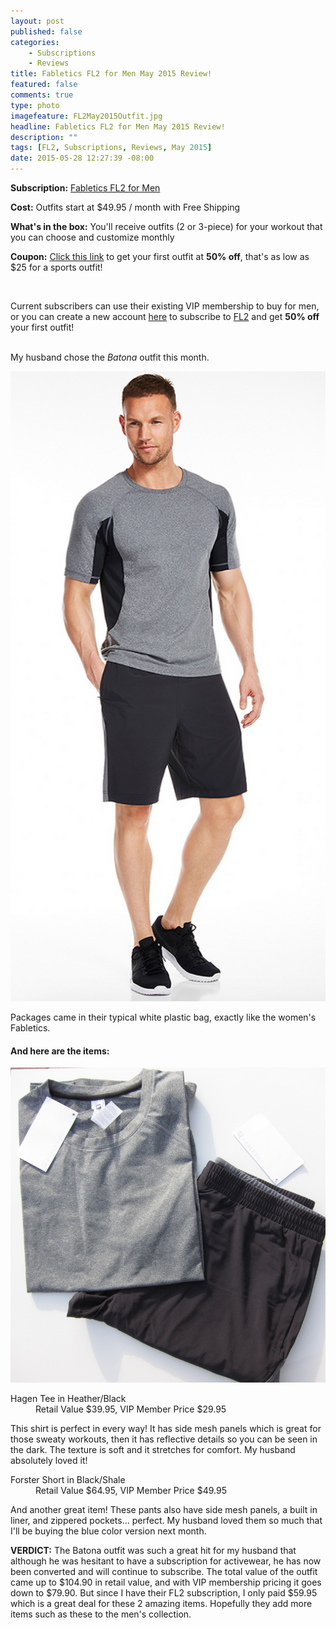 ```yaml
---
layout: post
published: false
categories: 
    - Subscriptions
    - Reviews
title: Fabletics FL2 for Men May 2015 Review!
featured: false
comments: true
type: photo
imagefeature: FL2May2015Outfit.jpg
headline: Fabletics FL2 for Men May 2015 Review!
description: ""
tags: [FL2, Subscriptions, Reviews, May 2015]
date: 2015-05-28 12:27:39 -08:00
---
```


<p><b>Subscription:</b> <a href="http://www.fabletics.com/invite/whatsupmailbox/">Fabletics FL2 for Men</a></p>
<p><b>Cost:</b> Outfits start at $49.95 / month with Free Shipping</p>
<p><b>What's in the box:</b> You'll receive outfits (2 or 3-piece) for your workout that you can choose and customize monthly</p>
<p><b>Coupon:</b> <a href="http://www.fabletics.com/invite/whatsupmailbox/">Click this link</a> to get your first outfit at <b>50% off</b>, that's as low as $25 for a sports outfit!</p>
<br>

<p>Current subscribers can use their existing VIP membership to buy for men, or you can create a new account <a href="http://www.fabletics.com/invite/whatsupmailbox/">here</a> to subscribe to <a href="http://www.fabletics.com/invite/whatsupmailbox/">FL2</a> and get <b>50% off</b> your first outfit!</p>
<br>

<DT>My husband chose the <i>Batona</i> outfit this month.</DT>
<p><center><img src='/images/FL2May2015Batona.png'></center></p>

<p>Packages came in their typical white plastic bag, exactly like the women's Fabletics.

<br>

<H4>And here are the items:</H4>
<center><img src='/images/FL2May2015Items.jpg'></center>
<DL>
<DT>Hagen Tee in Heather/Black</DT>
<DD>Retail Value $39.95, VIP Member Price $29.95</DD>
<p>This shirt is perfect in every way! It has side mesh panels which is great for those sweaty workouts, then it has reflective details so you can be seen in the dark. The texture is soft and it stretches for comfort. My husband absolutely loved it!</p>
</DL>
<DL>
<DT>Forster Short in Black/Shale</DT>
<DD>Retail Value $64.95, VIP Member Price $49.95</DD>
<p>And another great item! These pants also have side mesh panels, a built in liner, and zippered pockets... perfect. My husband loved them so much that I'll be buying the blue color version next month.</p>

<p><b>VERDICT:</b> The Batona outfit was such a great hit for my husband that although he was hesitant to have a subscription for activewear, he has now been converted and will continue to subscribe. The total value of the outfit came up to $104.90 in retail value, and with VIP membership pricing it goes down to $79.90. But since I have their FL2 subscription, I only paid $59.95 which is a great deal for these 2 amazing items. Hopefully they add more items such as these to the men's collection.</p>
